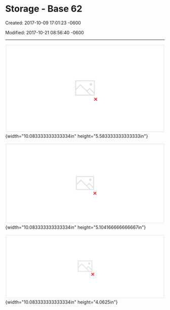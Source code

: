 # Storage - Base 62

Created: 2017-10-09 17:01:23 -0600

Modified: 2017-10-21 08:56:40 -0600

---

![](../../media/TinyURL^MID-gen-TinyURL-Storage---Base-62-image1.png){width="10.083333333333334in" height="5.583333333333333in"}



![](../../media/TinyURL^MID-gen-TinyURL-Storage---Base-62-image2.png){width="10.083333333333334in" height="5.104166666666667in"}



![· 6 位 可 以 表 示 的 不 同 URL 有 多 少 ？ · 5 位 = 625 = 0 ． 9B = 9 亿 · 6 位 = 626 = 57 B = 570 亿 · 7 位 = 627 = 3 ． 5 T = 35000 亿 ](../../media/TinyURL^MID-gen-TinyURL-Storage---Base-62-image3.png){width="10.083333333333334in" height="4.0625in"}









